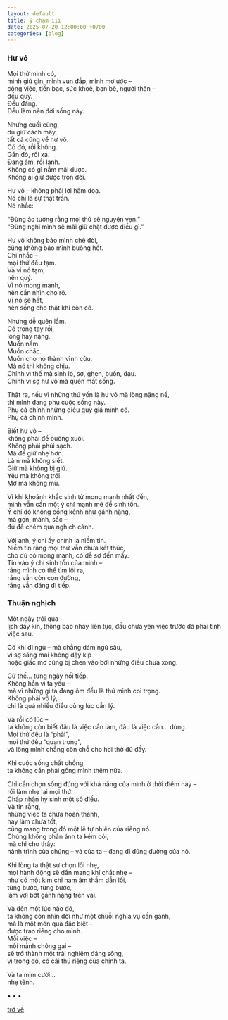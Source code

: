 ```yaml
---
layout: default
title: ý chạm iii
date: 2025-07-20 12:00:00 +0700
categories: [blog]
---
```


### Hư vô

Mọi thứ mình có,  
mình giữ gìn, mình vun đắp, mình mơ ước –  
công việc, tiền bạc, sức khoẻ, bạn bè, người thân –  
đều quý.  
Đều đáng.  
Đều làm nên đời sống này.  
  
  
Nhưng cuối cùng,  
dù giữ cách mấy,  
tất cả cũng về hư vô.  
Có đó, rồi không.  
Gần đó, rồi xa.  
Đang ấm, rồi lạnh.  
Không có gì nắm mãi được.  
Không ai giữ được trọn đời.  
  
  
Hư vô – không phải lời hăm doạ.  
Nó chỉ là sự thật trần.  
Nó nhắc:  
  
“Đừng ảo tưởng rằng mọi thứ sẽ nguyên vẹn.”  
“Đừng nghĩ mình sẽ mãi giữ chặt được điều gì.”  
  
  
  
Hư vô không bảo mình chê đời,  
cũng không bảo mình buông hết.  
Chỉ nhắc –  
mọi thứ đều tạm.  
Và vì nó tạm,  
nên quý.  
Vì nó mong manh,  
nên cần nhìn cho rõ.  
Vì nó sẽ hết,  
nên sống cho thật khi còn có.  
  
  
Nhưng dễ quên lắm.  
Có trong tay rồi,  
lòng hay nặng.  
Muốn nắm.  
Muốn chắc.  
Muốn cho nó thành vĩnh cửu.  
Mà nó thì không chịu.  
Chính vì thế mà sinh lo, sợ, ghen, buồn, đau.  
Chính vì sợ hư vô mà quên mất sống.  
  
  
Thật ra, nếu vì những thứ vốn là hư vô mà lòng nặng nề,  
thì mình đang phụ cuộc sống này.  
Phụ cả chính những điều quý giá mình có.  
Phụ cả chính mình.  
  
  
Biết hư vô –  
không phải để buông xuôi.  
Không phải phủi sạch.  
Mà để giữ nhẹ hơn.  
Làm mà không siết.  
Giữ mà không bị giữ.  
Yêu mà không trói.  
Mơ mà không mù.  
  
  
Vì khi khoảnh khắc sinh tử mong manh nhất đến,  
mình vẫn cần một ý chí mạnh mẽ để sinh tồn.  
Ý chí đó không cồng kềnh như gánh nặng,  
mà gọn, mảnh, sắc –  
đủ để chém qua nghịch cảnh.  
  
  
Với anh, ý chí ấy chính là niềm tin.  
Niềm tin rằng mọi thứ vẫn chưa kết thúc,  
cho dù có mong manh, có dễ sợ đến mấy.  
Tin vào ý chí sinh tồn của mình –  
rằng mình có thể tìm lối ra,  
rằng vẫn còn con đường,  
rằng vẫn đáng đi tiếp.  

### Thuận nghịch

Một ngày trôi qua –  
lịch dày kín, thông báo nhảy liên tục, đầu chưa yên việc trước đã phải tính việc sau.  
  
Có khi đi ngủ – mà chẳng dám ngủ sâu,  
vì sợ sáng mai không dậy kịp  
hoặc giấc mơ cũng bị chen vào bởi những điều chưa xong.  
  
Cứ thế… từng ngày nối tiếp.  
Không hẳn vì ta yếu –  
mà vì những gì ta đang ôm đều là thứ mình coi trọng.  
Không phải vô lý,  
chỉ là quá nhiều điều cùng lúc cần lý.  
  
Và rồi có lúc –  
ta không còn biết đâu là việc cần làm, đâu là việc cần… dừng.  
Mọi thứ đều là “phải”,  
mọi thứ đều “quan trọng”,  
và lòng mình chẳng còn chỗ cho hơi thở đủ đầy.  
  
Khi cuộc sống chất chồng,  
ta không cần phải gồng mình thêm nữa.  
  
Chỉ cần chọn sống đúng với khả năng của mình ở thời điểm này –  
rồi làm nhẹ lại mọi thứ.  
Chấp nhận hy sinh một số điều.  
Và tin rằng,  
những việc ta chưa hoàn thành,  
hay làm chưa tốt,  
cũng mang trong đó một lẽ tự nhiên của riêng nó.  
Chúng không phản ánh ta kém cỏi,  
mà chỉ cho thấy:  
hành trình của chúng – và của ta – đang đi đúng đường của nó.  
  
Khi lòng ta thật sự chọn lối nhẹ,  
mọi hành động sẽ dần mang khí chất nhẹ –  
như có một kim chỉ nam âm thầm dẫn lối,  
từng bước, từng bước,  
làm vơi bớt gánh nặng trên vai.  
  
Và đến một lúc nào đó,  
ta không còn nhìn đời như một chuỗi nghĩa vụ cần gánh,  
mà là một món quà đặc biệt –  
được trao riêng cho mình.  
Mỗi việc –  
mỗi mảnh chông gai –  
sẽ trở thành một trải nghiệm đáng sống,  
vì trong đó, có cái thú riêng của chính ta.  
  
Và ta mỉm cười…  
nhẹ tênh.  

• • •

[trở về](/)